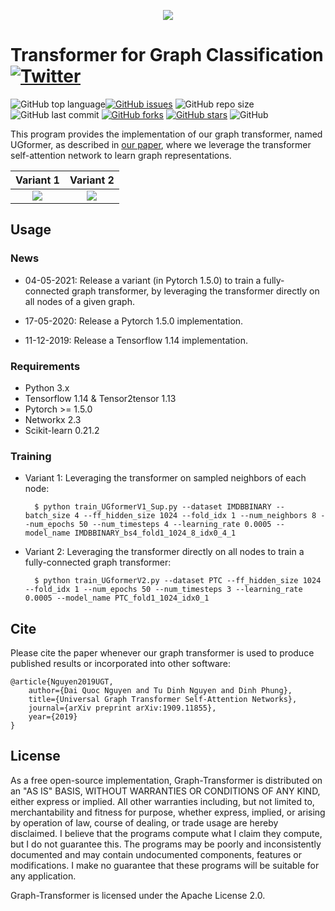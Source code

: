 <p align="center">
	<img src="https://github.com/daiquocnguyen/U2GNN/blob/master/logo.png">
</p>

# Transformer for Graph Classification<a href="https://twitter.com/intent/tweet?text=Wow:&url=https%3A%2F%2Fgithub.com%2Fdaiquocnguyen%2FU2GNN%2Fblob%2Fmaster%2FREADME.md"><img alt="Twitter" src="https://img.shields.io/twitter/url?style=social&url=https%3A%2F%2Ftwitter.com%2Fdaiquocng"></a>

<img alt="GitHub top language" src="https://img.shields.io/github/languages/top/daiquocnguyen/U2GNN"><a href="https://github.com/daiquocnguyen/U2GNN/issues"><img alt="GitHub issues" src="https://img.shields.io/github/issues/daiquocnguyen/U2GNN"></a>
<img alt="GitHub repo size" src="https://img.shields.io/github/repo-size/daiquocnguyen/U2GNN">
<img alt="GitHub last commit" src="https://img.shields.io/github/last-commit/daiquocnguyen/U2GNN">
<a href="https://github.com/daiquocnguyen/U2GNN/network"><img alt="GitHub forks" src="https://img.shields.io/github/forks/daiquocnguyen/U2GNN"></a>
<a href="https://github.com/daiquocnguyen/U2GNN/stargazers"><img alt="GitHub stars" src="https://img.shields.io/github/stars/daiquocnguyen/U2GNN"></a>
<img alt="GitHub" src="https://img.shields.io/github/license/daiquocnguyen/U2GNN">

This program provides the implementation of our graph transformer, named UGformer, as described in [our paper](https://arxiv.org/pdf/1909.11855.pdf), where we leverage the transformer self-attention network to learn graph representations.

Variant 1            |  Variant 2
:-------------------------:|:-------------------------:
![](https://github.com/daiquocnguyen/U2GNN/blob/master/UGformer_v1.png)  |  ![](https://github.com/daiquocnguyen/U2GNN/blob/master/UGformer_v2.png)


## Usage

### News

- 04-05-2021: Release a variant (in Pytorch 1.5.0) to train a fully-connected graph transformer, by leveraging the transformer directly on all nodes of a given graph.

- 17-05-2020: Release a Pytorch 1.5.0 implementation. 

- 11-12-2019: Release a Tensorflow 1.14 implementation.

### Requirements
- Python 	3.x
- Tensorflow 	1.14 & Tensor2tensor 1.13
- Pytorch >= 1.5.0
- Networkx 	2.3
- Scikit-learn	0.21.2

### Training
		
- Variant 1: Leveraging the transformer on sampled neighbors of each node:

		$ python train_UGformerV1_Sup.py --dataset IMDBBINARY --batch_size 4 --ff_hidden_size 1024 --fold_idx 1 --num_neighbors 8 --num_epochs 50 --num_timesteps 4 --learning_rate 0.0005 --model_name IMDBBINARY_bs4_fold1_1024_8_idx0_4_1
	
		
- Variant 2: Leveraging the transformer directly on all nodes to train a fully-connected graph transformer:
		 
		$ python train_UGformerV2.py --dataset PTC --ff_hidden_size 1024 --fold_idx 1 --num_epochs 50 --num_timesteps 3 --learning_rate 0.0005 --model_name PTC_fold1_1024_idx0_1
		

## Cite  
Please cite the paper whenever our graph transformer is used to produce published results or incorporated into other software:

	@article{Nguyen2019UGT,
		author={Dai Quoc Nguyen and Tu Dinh Nguyen and Dinh Phung},
		title={Universal Graph Transformer Self-Attention Networks},
		journal={arXiv preprint arXiv:1909.11855},
		year={2019}
	}

## License
As a free open-source implementation, Graph-Transformer is distributed on an "AS IS" BASIS, WITHOUT WARRANTIES OR CONDITIONS OF ANY KIND, either express or implied. All other warranties including, but not limited to, merchantability and fitness for purpose, whether express, implied, or arising by operation of law, course of dealing, or trade usage are hereby disclaimed. I believe that the programs compute what I claim they compute, but I do not guarantee this. The programs may be poorly and inconsistently documented and may contain undocumented components, features or modifications. I make no guarantee that these programs will be suitable for any application.

Graph-Transformer is licensed under the Apache License 2.0.
